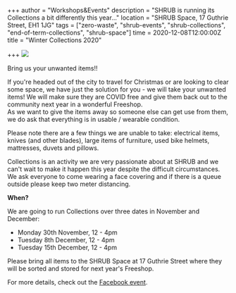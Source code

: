 +++
author = "Workshops&Events"
description = "SHRUB is running its Collections a bit differently this year..."
location = "SHRUB Space, 17 Guthrie Street, EH1 1JG"
tags = ["zero-waste", "shrub-events", "shrub-collections", "end-of-term-collections", "shrub-space"]
time = 2020-12-08T12:00:00Z
title = "Winter Collections 2020"

+++
![](https://res.cloudinary.com/shrub-co-op/image/upload/v1606485219/shrubcoop.org/media/collections_stf1lz.jpg)

Bring us your unwanted items!!

  
If you're headed out of the city to travel for Christmas or are looking to clear some space, we have just the solution for you - we will take your unwanted items! We will make sure they are COVID free and give them back out to the community next year in a wonderful Freeshop.  
As we want to give the items away so someone else can get use from them, we do ask that everything is in usable / wearable condition.  
  
Please note there are a few things we are unable to take: electrical items, knives (and other blades), large items of furniture, used bike helmets, mattresses, duvets and pillows.  
  
Collections is an activity we are very passionate about at SHRUB and we can't wait to make it happen this year despite the difficult circumstances. We ask everyone to come wearing a face covering and if there is a queue outside please keep two meter distancing.

**When?**

We are going to run Collections over three dates in November and December:

* Monday 30th November, 12 - 4pm 
* Tuesday 8th December, 12 - 4pm
* Tuesday 15th December, 12 - 4pm

Please bring all items to the SHRUB Space at 17 Guthrie Street where they will be sorted and stored for next year's Freeshop.

For more details, check out the [Facebook event](https://www.facebook.com/events/1046930519063253/?event_time_id=1046930525729919).
